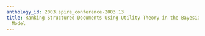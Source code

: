 ```yaml
---
anthology_id: 2003.spire_conference-2003.13
title: Ranking Structured Documents Using Utility Theory in the Bayesian Network Retrieval
  Model
---
```

